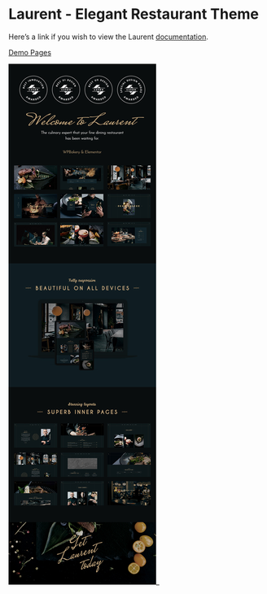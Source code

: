 # Laurent - Elegant Restaurant Theme

Here’s a link if you wish to view the Laurent [documentation](https://laurent.qodeinteractive.com/documentation/).

[Demo Pages](https://buivanhuy001.github.io/LaurentElegant-Restaurant-Theme/laurent.qodeinteractive.com/)

<img src="./feature.jpg">_
